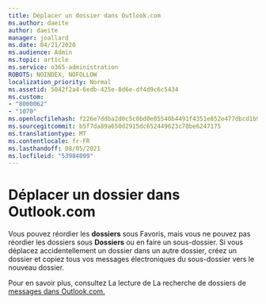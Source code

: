 ```yaml
---
title: Déplacer un dossier dans Outlook.com
ms.author: daeite
author: daeite
manager: joallard
ms.date: 04/21/2020
ms.audience: Admin
ms.topic: article
ms.service: o365-administration
ROBOTS: NOINDEX, NOFOLLOW
localization_priority: Normal
ms.assetid: 5042f2a4-6edb-425e-8d6e-df4d9c6c5434
ms.custom:
- "8000062"
- "1070"
ms.openlocfilehash: f226e7ddba2d0c5c0bd0e05540b4491f4351e852e477dbcd1b982478481f4642
ms.sourcegitcommit: b5f7da89a650d2915dc652449623c78be6247175
ms.translationtype: MT
ms.contentlocale: fr-FR
ms.lasthandoff: 08/05/2021
ms.locfileid: "53984099"
---
```

# <a name="move-a-folder-in-outlookcom"></a>Déplacer un dossier dans Outlook.com

Vous pouvez réordier les **dossiers** sous Favoris, mais vous ne pouvez pas réordier les dossiers sous **Dossiers** ou en faire un sous-dossier. Si vous déplacez accidentellement un dossier dans un autre dossier, créez un dossier et copiez tous vos messages électroniques du sous-dossier vers le nouveau dossier.
  
Pour en savoir plus, consultez La lecture de La recherche de dossiers de [messages dans Outlook.com.](https://support.office.com/article/6bb0723a-f39f-4a8d-bb3f-fab5dcc2510a?wt.mc_id=Office_Outlook_com_Alchemy)